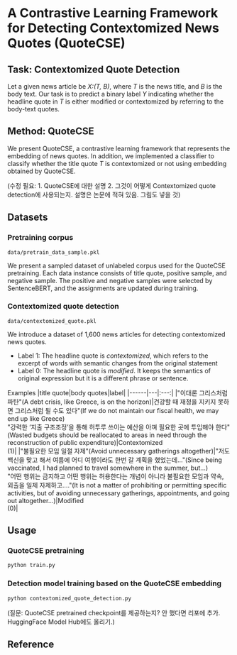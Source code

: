 # A Contrastive Learning Framework for Detecting Contextomized News Quotes (QuoteCSE)

## Task: Contextomized Quote Detection
Let a given news article be *X:(T, B)*, where *T* is the news title, and *B* is the body text. Our task is to predict a binary label *Y* indicating whether the headline quote in *T* is either modified or contextomized by referring to the body-text quotes.

## Method: QuoteCSE

We present QuoteCSE, a contrastive learning framework that represents the embedding of news quotes. In addition, we implemented a classifier to classify whether the title quote *T* is contextomized or not using embedding obtained by QuoteCSE. 

(수정 필요: 1. QuoteCSE에 대한 설명 2. 그것이 어떻게 Contextomized quote detection에 사용되는지. 설명은 논문에 적혀 있음. 그림도 넣을 것)

## Datasets

### Pretraining corpus
```
data/pretrain_data_sample.pkl
```
We present a sampled dataset of unlabeled corpus used for the QuoteCSE pretraining. Each data instance consists of title quote, positive sample, and negative sample. The positive and negative samples were selected by SentenceBERT, and the assignments are updated during training.

### Contextomized quote detection
```
data/contextomized_quote.pkl
```
We introduce a dataset of 1,600 news articles for detecting contextomized news quotes.
- Label 1: The headline quote is *contextomized*, which refers to the excerpt of words with semantic changes from the original statement
- Label 0: The headline quote is *modified*. It keeps the semantics of original expression but it is a different phrase or sentence.

Examples
|title quote|body quotes|label|
|------|---|:---:|
|"이대론 그리스처럼 파탄"(A debt crisis, like Greece, is on the horizon)|건강할 때 재정을 지키지 못하면 그리스처럼 될 수도 있다"(If we do not maintain our fiscal health, we may end up like Greece) <br/> "강력한 ‘지출 구조조정’을 통해 허투루 쓰이는 예산을 아껴 필요한 곳에 투입해야 한다"(Wasted budgets should be reallocated to areas in need through the reconstruction of public expenditure)|Contextomized <br/> (1)|
|"불필요한 모임 일절 자제"(Avoid unnecessary gatherings altogether)|"저도 백신을 맞고 해서 여름에 어디 여행이라도 한번 갈 계획을 했었는데..."(Since being vaccinated, I had planned to travel somewhere in the summer, but...) <br/> "어떤 행위는 금지하고 어떤 행위는 허용한다는 개념이 아니라 불필요한 모임과 약속, 외출을 일제 자제하고…."(It is not a matter of prohibiting or permitting specific activities, but of avoiding unnecessary gatherings, appointments, and going out altogether...)|Modified <br/> (0)|


## Usage

### QuoteCSE pretraining
```python
python train.py 
```

### Detection model training based on the QuoteCSE embedding
```python
python contextomized_quote_detection.py 
```
(질문: QuoteCSE pretrained checkpoint를 제공하는지? 안 했다면 리포에 추가. HuggingFace Model Hub에도 올리기.)

## Reference


